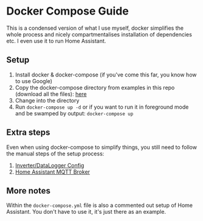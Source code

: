 # Docker Compose Guide
This is a condensed version of what I use myself, docker simplifies the whole process and nicely compartmentalises installation of dependencies etc. I even use it to run Home Assistant.

## Setup
1. Install docker & docker-compose (if you've come this far, you know how to use Google)
2. Copy the docker-compose directory from examples in this repo (download all the files): [here](../../examples/docker-compose)
3. Change into the directory
4. Run `docker-compose up -d` or if you want to run it in foreground mode and be swamped by output: `docker-compose up`

## Extra steps
Even when using docker-compose to simplify things, you still need to follow the manual steps of the setup process:
1. [Inverter/DataLogger Config](datalogger.md)
2. [Home Assistant MQTT Broker](homeassistant-mqtt-broker.md)

## More notes
Within the `docker-compose.yml` file is also a commented out setup of Home Assistant. You don't have to use it, it's just there as an example.
